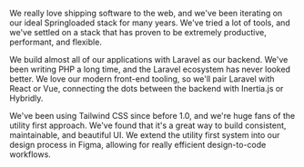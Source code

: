 We really love shipping software to the web, and we've been iterating on our ideal Springloaded stack for many years. We've tried a lot of tools, and we've settled on a stack that has proven to be extremely productive, performant, and flexible.

We build almost all of our applications with Laravel as our backend. We've been writing PHP a long time, and the Laravel ecosystem has never looked better. We love our modern front-end tooling, so we'll pair Laravel with React or Vue, connecting the dots between the backend with Inertia.js or Hybridly.

We've been using Tailwind CSS since before 1.0, and we're huge fans of the utility first approach. We've found that it's a great way to build consistent, maintainable, and beautiful UI. We extend the utility first system into our design process in Figma, allowing for really efficient design-to-code workflows.
